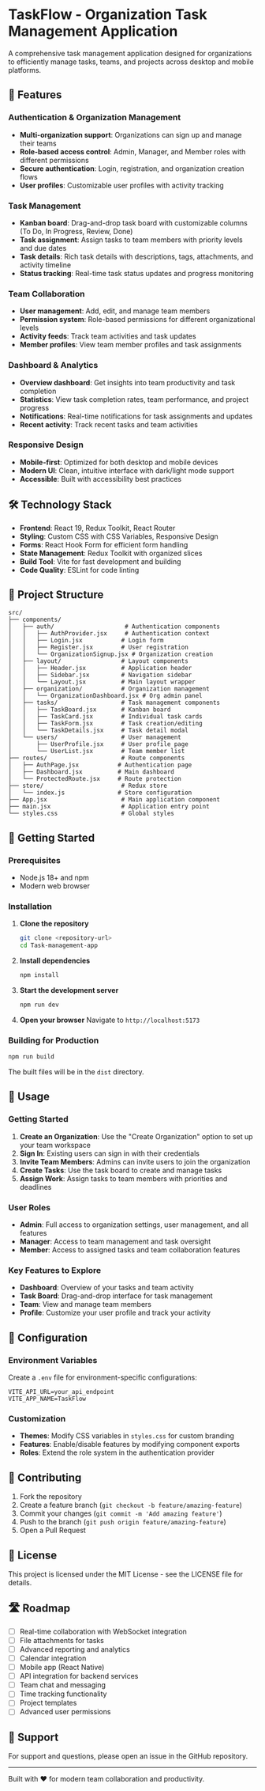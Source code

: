 # TaskFlow - Organization Task Management Application

A comprehensive task management application designed for organizations to efficiently manage tasks, teams, and projects across desktop and mobile platforms.

## 🚀 Features

### Authentication & Organization Management
- **Multi-organization support**: Organizations can sign up and manage their teams
- **Role-based access control**: Admin, Manager, and Member roles with different permissions
- **Secure authentication**: Login, registration, and organization creation flows
- **User profiles**: Customizable user profiles with activity tracking

### Task Management
- **Kanban board**: Drag-and-drop task board with customizable columns (To Do, In Progress, Review, Done)
- **Task assignment**: Assign tasks to team members with priority levels and due dates
- **Task details**: Rich task details with descriptions, tags, attachments, and activity timeline
- **Status tracking**: Real-time task status updates and progress monitoring

### Team Collaboration
- **User management**: Add, edit, and manage team members
- **Permission system**: Role-based permissions for different organizational levels
- **Activity feeds**: Track team activities and task updates
- **Member profiles**: View team member profiles and task assignments

### Dashboard & Analytics
- **Overview dashboard**: Get insights into team productivity and task completion
- **Statistics**: View task completion rates, team performance, and project progress
- **Notifications**: Real-time notifications for task assignments and updates
- **Recent activity**: Track recent tasks and team activities

### Responsive Design
- **Mobile-first**: Optimized for both desktop and mobile devices
- **Modern UI**: Clean, intuitive interface with dark/light mode support
- **Accessible**: Built with accessibility best practices

## 🛠️ Technology Stack

- **Frontend**: React 19, Redux Toolkit, React Router
- **Styling**: Custom CSS with CSS Variables, Responsive Design
- **Forms**: React Hook Form for efficient form handling
- **State Management**: Redux Toolkit with organized slices
- **Build Tool**: Vite for fast development and building
- **Code Quality**: ESLint for code linting

## 📁 Project Structure

```
src/
├── components/
│   ├── auth/                    # Authentication components
│   │   ├── AuthProvider.jsx     # Authentication context
│   │   ├── Login.jsx           # Login form
│   │   ├── Register.jsx        # User registration
│   │   └── OrganizationSignup.jsx # Organization creation
│   ├── layout/                 # Layout components
│   │   ├── Header.jsx          # Application header
│   │   ├── Sidebar.jsx         # Navigation sidebar
│   │   └── Layout.jsx          # Main layout wrapper
│   ├── organization/           # Organization management
│   │   └── OrganizationDashboard.jsx # Org admin panel
│   ├── tasks/                  # Task management components
│   │   ├── TaskBoard.jsx       # Kanban board
│   │   ├── TaskCard.jsx        # Individual task cards
│   │   ├── TaskForm.jsx        # Task creation/editing
│   │   └── TaskDetails.jsx     # Task detail modal
│   └── users/                  # User management
│       ├── UserProfile.jsx     # User profile page
│       └── UserList.jsx        # Team member list
├── routes/                     # Route components
│   ├── AuthPage.jsx           # Authentication page
│   ├── Dashboard.jsx          # Main dashboard
│   └── ProtectedRoute.jsx     # Route protection
├── store/                      # Redux store
│   └── index.js               # Store configuration
├── App.jsx                     # Main application component
├── main.jsx                    # Application entry point
└── styles.css                  # Global styles
```

## 🚀 Getting Started

### Prerequisites
- Node.js 18+ and npm
- Modern web browser

### Installation

1. **Clone the repository**
   ```bash
   git clone <repository-url>
   cd Task-management-app
   ```

2. **Install dependencies**
   ```bash
   npm install
   ```

3. **Start the development server**
   ```bash
   npm run dev
   ```

4. **Open your browser**
   Navigate to `http://localhost:5173`

### Building for Production

```bash
npm run build
```

The built files will be in the `dist` directory.

## 🎯 Usage

### Getting Started
1. **Create an Organization**: Use the "Create Organization" option to set up your team workspace
2. **Sign In**: Existing users can sign in with their credentials
3. **Invite Team Members**: Admins can invite users to join the organization
4. **Create Tasks**: Use the task board to create and manage tasks
5. **Assign Work**: Assign tasks to team members with priorities and deadlines

### User Roles
- **Admin**: Full access to organization settings, user management, and all features
- **Manager**: Access to team management and task oversight
- **Member**: Access to assigned tasks and team collaboration features

### Key Features to Explore
- **Dashboard**: Overview of your tasks and team activity
- **Task Board**: Drag-and-drop interface for task management
- **Team**: View and manage team members
- **Profile**: Customize your user profile and track your activity

## 🔧 Configuration

### Environment Variables
Create a `.env` file for environment-specific configurations:

```env
VITE_API_URL=your_api_endpoint
VITE_APP_NAME=TaskFlow
```

### Customization
- **Themes**: Modify CSS variables in `styles.css` for custom branding
- **Features**: Enable/disable features by modifying component exports
- **Roles**: Extend the role system in the authentication provider

## 🤝 Contributing

1. Fork the repository
2. Create a feature branch (`git checkout -b feature/amazing-feature`)
3. Commit your changes (`git commit -m 'Add amazing feature'`)
4. Push to the branch (`git push origin feature/amazing-feature`)
5. Open a Pull Request

## 📝 License

This project is licensed under the MIT License - see the LICENSE file for details.

## 🛣️ Roadmap

- [ ] Real-time collaboration with WebSocket integration
- [ ] File attachments for tasks
- [ ] Advanced reporting and analytics
- [ ] Calendar integration
- [ ] Mobile app (React Native)
- [ ] API integration for backend services
- [ ] Team chat and messaging
- [ ] Time tracking functionality
- [ ] Project templates
- [ ] Advanced user permissions

## 📧 Support

For support and questions, please open an issue in the GitHub repository.

---

Built with ❤️ for modern team collaboration and productivity.